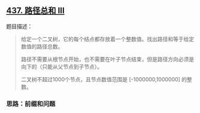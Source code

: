 ## [437. 路径总和 III](https://leetcode-cn.com/problems/path-sum-iii/)

题目描述：

> 给定一个二叉树，它的每个结点都存放着一个整数值。找出路径和等于给定数值的路径总数。
>
> 路径不需要从根节点开始，也不需要在叶子节点结束，但是路径方向必须是向下的（只能从父节点到子节点）。
>
> 二叉树不超过1000个节点，且节点数值范围是 [-1000000,1000000] 的整数。

### 思路：前缀和问题

